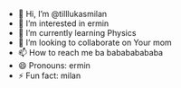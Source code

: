 - 👋 Hi, I’m @tilllukasmilan
- 👀 I’m interested in ermin  
- 🌱 I’m currently learning Physics
- 💞️ I’m looking to collaborate on Your mom
- 📫 How to reach me ba babababababa
- 😄 Pronouns: ermin
- ⚡ Fun fact: milan

<!---
tilllukasmilan/tilllukasmilan is a ✨ special ✨ repository because its `README.md` (this file) appears on your GitHub profile.
You can click the Preview link to take a look at your changes.
--->
